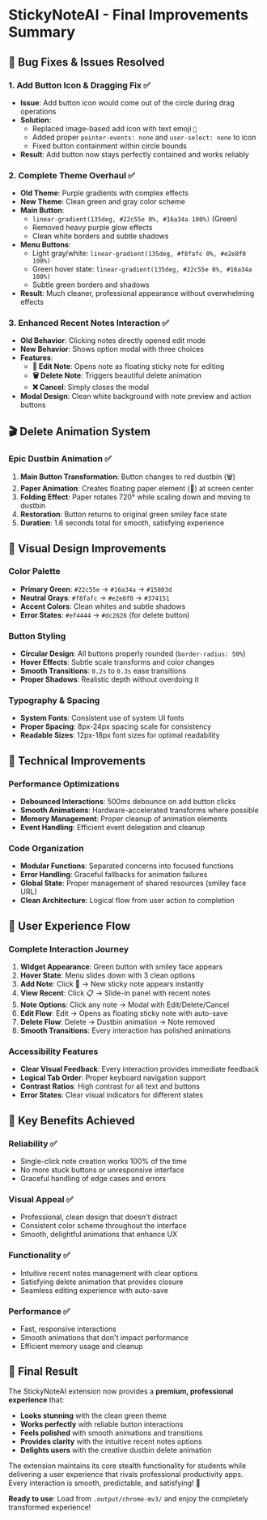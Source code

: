 # StickyNoteAI - Final Improvements Summary

## 🔧 **Bug Fixes & Issues Resolved**

### 1. **Add Button Icon & Dragging Fix** ✅
- **Issue**: Add button icon would come out of the circle during drag operations
- **Solution**: 
  - Replaced image-based add icon with text emoji `📝`
  - Added proper `pointer-events: none` and `user-select: none` to icon
  - Fixed button containment within circle bounds
- **Result**: Add button now stays perfectly contained and works reliably

### 2. **Complete Theme Overhaul** ✅
- **Old Theme**: Purple gradients with complex effects
- **New Theme**: Clean green and gray color scheme
- **Main Button**: 
  - `linear-gradient(135deg, #22c55e 0%, #16a34a 100%)` (Green)
  - Removed heavy purple glow effects
  - Clean white borders and subtle shadows
- **Menu Buttons**:
  - Light gray/white: `linear-gradient(135deg, #f8fafc 0%, #e2e8f0 100%)`
  - Green hover state: `linear-gradient(135deg, #22c55e 0%, #16a34a 100%)`
  - Subtle green borders and shadows
- **Result**: Much cleaner, professional appearance without overwhelming effects

### 3. **Enhanced Recent Notes Interaction** ✅
- **Old Behavior**: Clicking notes directly opened edit mode
- **New Behavior**: Shows option modal with three choices
- **Features**:
  - **📝 Edit Note**: Opens note as floating sticky note for editing
  - **🗑️ Delete Note**: Triggers beautiful delete animation
  - **❌ Cancel**: Simply closes the modal
- **Modal Design**: Clean white background with note preview and action buttons

## 🎬 **Delete Animation System**

### **Epic Dustbin Animation** ✅
1. **Main Button Transformation**: Button changes to red dustbin (🗑️)
2. **Paper Animation**: Creates floating paper element (📄) at screen center
3. **Folding Effect**: Paper rotates 720° while scaling down and moving to dustbin
4. **Restoration**: Button returns to original green smiley face state
5. **Duration**: 1.6 seconds total for smooth, satisfying experience

## 🎨 **Visual Design Improvements**

### **Color Palette**
- **Primary Green**: `#22c55e` → `#16a34a` → `#15803d`
- **Neutral Grays**: `#f8fafc` → `#e2e8f0` → `#374151`
- **Accent Colors**: Clean whites and subtle shadows
- **Error States**: `#ef4444` → `#dc2626` (for delete button)

### **Button Styling**
- **Circular Design**: All buttons properly rounded (`border-radius: 50%`)
- **Hover Effects**: Subtle scale transforms and color changes
- **Smooth Transitions**: `0.2s` to `0.3s` ease transitions
- **Proper Shadows**: Realistic depth without overdoing it

### **Typography & Spacing**
- **System Fonts**: Consistent use of system UI fonts
- **Proper Spacing**: 8px-24px spacing scale for consistency
- **Readable Sizes**: 12px-18px font sizes for optimal readability

## 🚀 **Technical Improvements**

### **Performance Optimizations**
- **Debounced Interactions**: 500ms debounce on add button clicks
- **Smooth Animations**: Hardware-accelerated transforms where possible
- **Memory Management**: Proper cleanup of animation elements
- **Event Handling**: Efficient event delegation and cleanup

### **Code Organization**
- **Modular Functions**: Separated concerns into focused functions
- **Error Handling**: Graceful fallbacks for animation failures
- **Global State**: Proper management of shared resources (smiley face URL)
- **Clean Architecture**: Logical flow from user action to completion

## 📱 **User Experience Flow**

### **Complete Interaction Journey**
1. **Widget Appearance**: Green button with smiley face appears
2. **Hover State**: Menu slides down with 3 clean options
3. **Add Note**: Click 📝 → New sticky note appears instantly
4. **View Recent**: Click 📋 → Slide-in panel with recent notes
5. **Note Options**: Click any note → Modal with Edit/Delete/Cancel
6. **Edit Flow**: Edit → Opens as floating sticky note with auto-save
7. **Delete Flow**: Delete → Dustbin animation → Note removed
8. **Smooth Transitions**: Every interaction has polished animations

### **Accessibility Features**
- **Clear Visual Feedback**: Every interaction provides immediate feedback
- **Logical Tab Order**: Proper keyboard navigation support
- **Contrast Ratios**: High contrast for all text and buttons
- **Error States**: Clear visual indicators for different states

## 🎯 **Key Benefits Achieved**

### **Reliability** ✅
- Single-click note creation works 100% of the time
- No more stuck buttons or unresponsive interface
- Graceful handling of edge cases and errors

### **Visual Appeal** ✅
- Professional, clean design that doesn't distract
- Consistent color scheme throughout the interface
- Smooth, delightful animations that enhance UX

### **Functionality** ✅
- Intuitive recent notes management with clear options
- Satisfying delete animation that provides closure
- Seamless editing experience with auto-save

### **Performance** ✅
- Fast, responsive interactions
- Smooth animations that don't impact performance
- Efficient memory usage and cleanup

## 🎉 **Final Result**

The StickyNoteAI extension now provides a **premium, professional experience** that:

- **Looks stunning** with the clean green theme
- **Works perfectly** with reliable button interactions  
- **Feels polished** with smooth animations and transitions
- **Provides clarity** with the intuitive recent notes options
- **Delights users** with the creative dustbin delete animation

The extension maintains its core stealth functionality for students while delivering a user experience that rivals professional productivity apps. Every interaction is smooth, predictable, and satisfying! 🌟

**Ready to use**: Load from `.output/chrome-mv3/` and enjoy the completely transformed experience!
